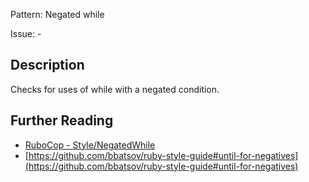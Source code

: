 Pattern: Negated while

Issue: -

## Description

Checks for uses of while with a negated condition.

## Further Reading

* [RuboCop - Style/NegatedWhile](https://rubocop.readthedocs.io/en/latest/cops_style/#stylenegatedwhile)
* [https://github.com/bbatsov/ruby-style-guide#until-for-negatives](https://github.com/bbatsov/ruby-style-guide#until-for-negatives)
